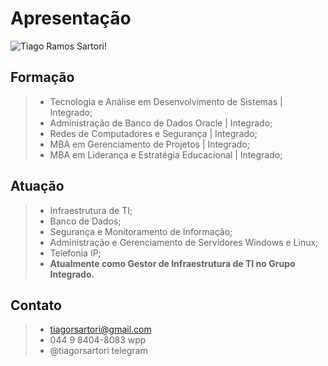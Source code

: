 # Apresentação

![Tiago Ramos Sartori!](https://media.licdn.com/dms/image/C4D03AQEOfDzQcur1dg/profile-displayphoto-shrink_200_200/0/1626275821632?e=1712793600&v=beta&t=YXFMG1D-r-w-UG17lhNPPznTfzPzvUVQMTAXhoFNZYE "Tiago Ramos Sartori")

## Formação

> * Tecnologia e Análise em Desenvolvimento de Sistemas | Integrado;  
> * Administração de Banco de Dados Oracle | Integrado;  
> * Redes de Computadores e Segurança | Integrado;  
> * MBA em Gerenciamento de Projetos | Integrado;  
> * MBA em Liderança e Estratégia Educacional | Integrado;  

## Atuação

> * Infraestrutura de TI;  
> * Banco de Dados;  
> * Segurança e Monitoramento de Informação;  
> * Administração e Gerenciamento de Servidores Windows e Linux;  
> * Telefonia IP;  
> * **Atualmente como Gestor de Infraestrutura de TI no Grupo Integrado.**  

## Contato

> * <tiagorsartori@gmail.com>
> * 044 9 8404-8083 wpp
> * @tiagorsartori telegram
